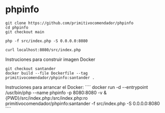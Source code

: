 # phpinfo

```
git clone https://github.com/primitivocomendador/phpinfo
cd phpinfo
git checkout main
```
```
php -f src/index.php -S 0.0.0.0:8080
```
```
curl localhost:8080/src/index.php
```
Instruciones para construir imagen Docker
```
git checkout santander
docker build --file Dockerfile --tag primitivocomendador/phpinfo:santander .
```
Instruciones para arrancar el Docker:
´´´´
docker run -d --entrypoint /usr/bin/php --name phpinfo -p 8080:8080 -v &{PWD}/src/index.php:/src/index.php:ro primitivocomendador/phpinfo:santander -f src/index.php -S 0.0.0.0:8080
´´´´
